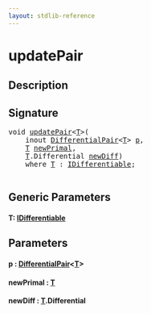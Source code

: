 ```yaml
---
layout: stdlib-reference
---
```


# updatePair

## Description





## Signature 

<pre>
<span class="code_keyword">void</span> <a href="updatepair-6.html">updatePair</a>&lt;<a href="updatepair-6.html#typeparam-T" class="code_type">T</a>&gt;(
    <span class="code_keyword">inout</span> <a href="../types/differentialpair-0c/index.html" class="code_type">DifferentialPair</a>&lt;<a href="updatepair-6.html#typeparam-T" class="code_type">T</a>&gt; <a href="updatepair-6.html#decl-p" class="code_param">p</a>,
    <a href="updatepair-6.html#typeparam-T" class="code_type">T</a> <a href="updatepair-6.html#decl-newPrimal" class="code_param">newPrimal</a>,
    <a href="updatepair-6.html#typeparam-T" class="code_type">T</a>.Differential <a href="updatepair-6.html#decl-newDiff" class="code_param">newDiff</a>)
    <span class='code_keyword'>where</span> <a href="updatepair-6.html#typeparam-T" class="code_type">T</a> : <a href="../interfaces/idifferentiable-01/index.html" class="code_type">IDifferentiable</a>;

</pre>

## Generic Parameters

####  <a id="typeparam-T"></a>T: [IDifferentiable](../interfaces/idifferentiable-01/index.html)

## Parameters

####  <a id="decl-p"></a>p  : [DifferentialPair](../types/differentialpair-0c/index.html)\<[T](../types/differentialpair-0c/index.html#typeparam-T)\>
####  <a id="decl-newPrimal"></a>newPrimal  : [T](updatepair-6.html#typeparam-T)
####  <a id="decl-newDiff"></a>newDiff  : [T](updatepair-6.html#typeparam-T)\.Differential

